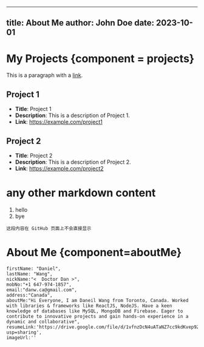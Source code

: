 

   ---
   title: About Me
   author: John Doe
   date: 2023-10-01
   ---
   
   
# My Projects {component = projects}

This is a paragraph with a [link](https://example.com).

## Project 1
- **Title**: Project 1
- **Description**: This is a description of Project 1.
- **Link**: https://example.com/project1

## Project 2  
- **Title**: Project 2
- **Description**: This is a description of Project 2.
- **Link**: https://example.com/project2

# any other markdown content
1. hello
2. bye

<!-- 这个内容不会在页面上显示 --> 
<span style="display:none">这段内容不会显示</span>
`​`​`
这段内容在 GitHub 页面上不会直接显示
`​`​`



# About Me {component=aboutMe}
    firstName: "Daniel",
    lastName: "Wang",
    nickName:"<  Doctor Dan >",
    mobNo:"+1 647-974-1857",
    email:"danw.ca@gmail.com",
    address:"Canada",
    aboutMe:"Hi Everyone, I am Daneil Wang from Toronto, Canada. Worked with libraries & frameworks like ReactJS, NodeJS. Have a keen knowledge of databases like MySQL, MongoDB and Firebase. Eager to contribute to innovative projects and gain hands-on experience in a dynamic and collaborative",
    resumeLink:'https://drive.google.com/file/d/1vfnzDcN4uATaNZ7cc9kdKvep9ZBUN_be/view?usp=sharing',
    imageUrl:''

	